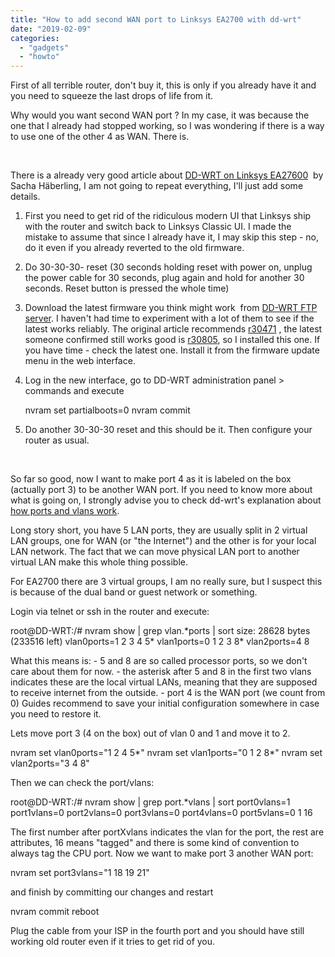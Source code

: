 ```yaml
---
title: "How to add second WAN port to Linksys EA2700 with dd-wrt"
date: "2019-02-09"
categories: 
  - "gadgets"
  - "howto"
---
```


First of all terrible router, don't buy it, this is only if you already have it and you need to squeeze the last drops of life from it.

Why would you want second WAN port ? In my case, it was because the one that I already had stopped working, so I was wondering if there is a way to use one of the other 4 as WAN. There is.

 

There is a already very good article about [DD-WRT on Linksys EA27600](https://haeberling.blogspot.com/2014/11/installing-dd-wrt-on-linksys-ea2700.html?m=1)  by Sacha Häberling, I am not going to repeat everything, I'll just add some details.

1. First you need to get rid of the ridiculous modern UI that Linksys ship with the router and switch back to Linksys Classic UI. I made the mistake to assume that since I already have it, I may skip this step - no, do it even if you already reverted to the old firmware.
2. Do 30-30-30- reset (30 seconds holding reset with power on, unplug the power cable for 30 seconds, plug again and hold for another 30 seconds. Reset button is pressed the whole time)
3. Download the latest firmware you think might work  from [DD-WRT FTP server](ftp://ftp.dd-wrt.com/betas/). I haven't had time to experiment with a lot of them to see if the latest works reliably. The original article recommends [r30471](ftp://ftp.dd-wrt.com/betas/2014/12-11-2014-r25628/linksys-ea2700/) , the latest someone confirmed still works good is [r30805](ftp://ftp.dd-wrt.com/betas/2016/10-27-2016-r30805/linksys-ea2700/), so I installed this one. If you have time - check the latest one. Install it from the firmware update menu in the web interface.
4. Log in the new interface, go to DD-WRT administration panel > commands and execute
    
    nvram set partialboots=0
    nvram commit
    
5. Do another 30-30-30 reset and this should be it. Then configure your router as usual.

 

So far so good, now I want to make port 4 as it is labeled on the box (actually port 3) to be another WAN port. If you need to know more about what is going on, I strongly advise you to check dd-wrt's explanation about [how ports and vlans work](https://wiki.dd-wrt.com/wiki/index.php/Switched_Ports).

Long story short, you have 5 LAN ports, they are usually split in 2 virtual LAN groups, one for WAN (or "the Internet") and the other is for your local LAN network. The fact that we can move physical LAN port to another virtual LAN make this whole thing possible.

For EA2700 there are 3 virtual groups, I am no really sure, but I suspect this is because of the dual band or guest network or something.

Login via telnet or ssh in the router and execute:

root@DD-WRT:/# nvram show | grep vlan.\*ports | sort
size: 28628 bytes (233516 left)
vlan0ports=1 2 3 4 5\*
vlan1ports=0 1 2 3 8\*
vlan2ports=4 8

What this means is: - 5 and 8 are so called processor ports, so we don't care about them for now. - the asterisk after 5 and 8 in the first two vlans indicates these are the local virtual LANs, meaning that they are supposed to receive internet from the outside. - port 4 is the WAN port (we count from 0) Guides recommend to save your initial configuration somewhere in case you need to restore it.

Lets move port 3 (4 on the box) out of vlan 0 and 1 and move it to 2.

nvram set vlan0ports="1 2 4 5\*"
nvram set vlan1ports="0 1 2 8\*"
nvram set vlan2ports="3 4 8"

Then we can check the port/vlans:

root@DD-WRT:/# nvram show | grep port.\*vlans | sort
port0vlans=1
port1vlans=0
port2vlans=0
port3vlans=0
port4vlans=0
port5vlans=0 1 16

The first number after portXvlans indicates the vlan for the port, the rest are attributes, 16 means "tagged" and there is some kind of convention to always tag the CPU port. Now we want to make port 3 another WAN port:

nvram set port3vlans="1 18 19 21"

and finish by committing our changes and restart

nvram commit 
reboot

Plug the cable from your ISP in the fourth port and you should have still working old router even if it tries to get rid of you.
